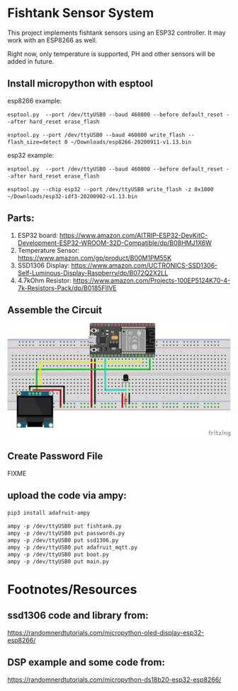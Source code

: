 # Fishtank Sensor System

This project implements fishtank sensors using an ESP32
controller. It may work with an ESP8266 as well.

Right now, only temperature is supported, PH and other
sensors will be added in future.

## Install micropython with esptool

esp8266 example:

```
esptool.py  --port /dev/ttyUSB0 --baud 460800 --before default_reset --after hard_reset erase_flash
```

```
esptool.py --port /dev/ttyUSB0 --baud 460800 write_flash --flash_size=detect 0 ~/Downloads/esp8266-20200911-v1.13.bin
```

esp32 example:

```
esptool.py  --port /dev/ttyUSB0 --baud 460800 --before default_reset --after hard_reset erase_flash
```

```
esptool.py --chip esp32 --port /dev/ttyUSB0 write_flash -z 0x1000 ~/Downloads/esp32-idf3-20200902-v1.13.bin
```
## Parts:

1. ESP32 board: https://www.amazon.com/AITRIP-ESP32-DevKitC-Development-ESP32-WROOM-32D-Compatible/dp/B08HMJ1X6W
1. Temperature Sensor: https://www.amazon.com/gp/product/B00M1PM55K
1. SSD1306 Display: https://www.amazon.com/UCTRONICS-SSD1306-Self-Luminous-Display-Raspberry/dp/B072Q2X2LL
1. 4.7kOhm Resistor: https://www.amazon.com/Projects-100EP5124K70-4-7k-Resistors-Pack/dp/B0185FIIVE

## Assemble the Circuit

![circuit diagram](fishtank_bb.png)

## Create Password File

FIXME

## upload the code via ampy:

```
pip3 install adafruit-ampy
```

```
ampy -p /dev/ttyUSB0 put fishtank.py
ampy -p /dev/ttyUSB0 put passwords.py
ampy -p /dev/ttyUSB0 put ssd1306.py
ampy -p /dev/ttyUSB0 put adafruit_mqtt.py
ampy -p /dev/ttyUSB0 put boot.py
ampy -p /dev/ttyUSB0 put main.py
```


# Footnotes/Resources

## ssd1306 code and library from:

https://randomnerdtutorials.com/micropython-oled-display-esp32-esp8266/

## DSP example and some code from:

https://randomnerdtutorials.com/micropython-ds18b20-esp32-esp8266/

